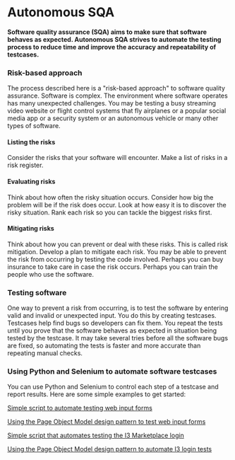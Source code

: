 # Autonomous SQA

**Software quality assurance (SQA) aims to make sure that software behaves as expected.  Autonomous SQA strives to automate the testing process to reduce time and improve the accuracy and repeatability of testcases.**  

### Risk-based approach
The process described here is a "risk-based approach" to software quality assurance.  Software is complex.  The environment where software operates has many unexpected challenges.  You may be testing a busy streaming video website or flight control systems that fly airplanes or a popular social media app or a security system or an autonomous vehicle or many other types of software.  

#### Listing the risks 
Consider the risks that your software will encounter.  Make a list of risks in a risk register.  

#### Evaluating risks
Think about how often the risky situation occurs.  Consider how big the problem will be if the risk does occur.  Look at how easy it is to discover the risky situation.  Rank each risk so you can tackle the biggest risks first.  

#### Mitigating risks
Think about how you can prevent or deal with these risks.  This is called risk mitigation.  Develop a plan to mitigate each risk.  You may be able to prevent the risk from occurring by testing the code involved.  Perhaps you can buy insurance to take care in case the risk occurs.  Perhaps you can train the people who use the software.  

### Testing software
One way to prevent a risk from occurring, is to test the software by entering valid and invalid or unexpected input.  You do this by creating testcases.  Testcases help find bugs so developers can fix them.    You repeat the tests until you prove that the software behaves as expected in situation being tested by the testcase.  It may take several tries before all the software bugs are fixed, so automating the tests is faster and more accurate than repeating manual checks.

### Using Python and Selenium to automate software testcases
You can use Python and Selenium to control each step of a testcase and report results.  Here are some simple examples to get started:

[Simple script to automate testing web input forms](01-generic_web_input_form.md)

[Using the Page Object Model design pattern to test web input forms](02-generic-pom-tests.md)

[Simple script that automates testing the I3 Marketplace login](03_simple_web_input_form.md)

[Using the Page Object Model design pattern to automate I3 login tests](04-pom-tests.md)


